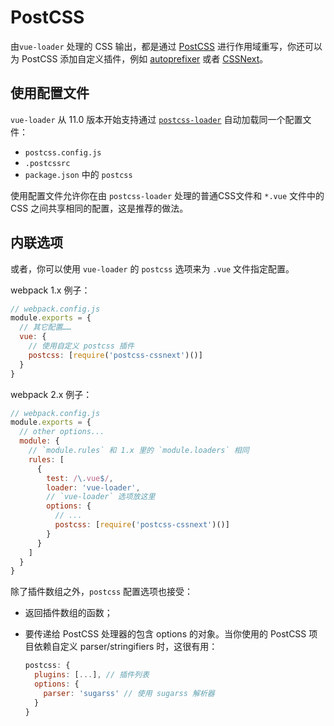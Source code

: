 # PostCSS

由`vue-loader` 处理的 CSS 输出，都是通过 [PostCSS](https://github.com/postcss/postcss) 进行作用域重写，你还可以为 PostCSS 添加自定义插件，例如 [autoprefixer](https://github.com/postcss/autoprefixer) 或者 [CSSNext](http://cssnext.io/)。

## 使用配置文件

`vue-loader` 从 11.0 版本开始支持通过 [`postcss-loader`](https://github.com/postcss/postcss-loader#usage) 自动加载同一个配置文件：

- `postcss.config.js`
- `.postcssrc`
- `package.json` 中的 `postcss`

使用配置文件允许你在由 `postcss-loader` 处理的普通CSS文件和 `*.vue` 文件中的 CSS 之间共享相同的配置，这是推荐的做法。

## 内联选项

或者，你可以使用 `vue-loader` 的 `postcss` 选项来为 `.vue` 文件指定配置。

webpack 1.x 例子：

``` js
// webpack.config.js
module.exports = {
  // 其它配置……
  vue: {
    // 使用自定义 postcss 插件
    postcss: [require('postcss-cssnext')()]
  }
}
```

webpack 2.x 例子：

``` js
// webpack.config.js
module.exports = {
  // other options...
  module: {
    // `module.rules` 和 1.x 里的 `module.loaders` 相同
    rules: [
      {
        test: /\.vue$/,
        loader: 'vue-loader',
        // `vue-loader` 选项放这里
        options: {
          // ...
          postcss: [require('postcss-cssnext')()]
        }
      }
    ]
  }
}
```

除了插件数组之外，`postcss` 配置选项也接受：

- 返回插件数组的函数；

- 要传递给 PostCSS 处理器的包含 options 的对象。当你使用的 PostCSS 项目依赖自定义 parser/stringifiers 时，这很有用：

  ``` js
  postcss: {
    plugins: [...], // 插件列表
    options: {
      parser: 'sugarss' // 使用 sugarss 解析器
    }
  }
  ```
